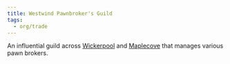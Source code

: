 ```yaml
---
title: Westwind Pawnbroker's Guild
tags:
  - org/trade
---
```

An influential guild across [Wickerpool](../../../place/state/wounded-coast/arsleaf/wickerpool.md) and [Maplecove](../../../place/state/wounded-coast/arsleaf/maplecove.md) that manages various pawn brokers.